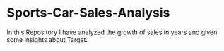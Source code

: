 # Sports-Car-Sales-Analysis
In this Repository I have analyzed the growth of sales in years and given some insights about Target.
